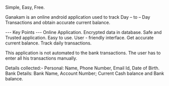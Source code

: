 Simple, Easy, Free.

Ganakam is an online android application used to track Day – to – Day Transactions and obtain accurate current balance.

--- Key Points ---
Online Application.
Encrypted data in database.
Safe and Trusted application.
Easy to use.
User - friendly interface.
Get accurate current balance.
Track daily transactions.

This application is not automated to the bank transactions. The user has to enter all his transactions manually. 

Details collected:- 
Personal: Name, Phone Number, Email Id, Date of Birth. 
Bank Details: Bank Name, Account Number; Current Cash balance and Bank balance.

